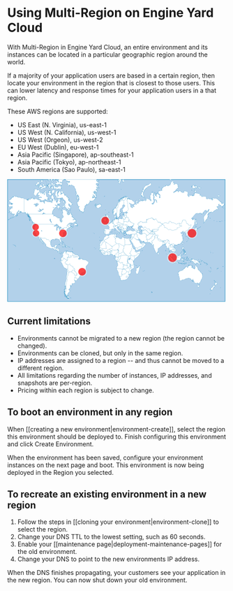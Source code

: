 # Using Multi-Region on Engine Yard Cloud


With Multi-Region in Engine Yard Cloud, an entire environment and its instances 
can be located in a particular geographic region around the world. 

If a majority of your application users are based in a certain region, then locate your environment in the region that is closest to those users. This can lower latency and response
times for your application users in a that region.


These AWS regions are supported:

  * US East (N. Virginia), us-east-1
  * US West (N. California), us-west-1
  * US West (Orgeon), us-west-2
  * EU West (Dublin), eu-west-1
  * Asia Pacific (Singapore), ap-southeast-1
  * Asia Pacific (Tokyo), ap-northeast-1
  * South America (Sao Paulo), sa-east-1




![Engine Yard Regions](images/ey-regions_sm.png)


## Current limitations

  * Environments cannot be migrated to a new region (the region cannot be changed).
  * Environments can be cloned, but only in the same region.
  * IP addresses are assigned to a region -- and thus cannot be moved to a different region.
  * All limitations regarding the number of instances, IP addresses, and snapshots are per-region.
  * Pricing within each region is subject to change.

## To boot an environment in any region

When [[creating a new environment|environment-create]], select the 
region this environment should be deployed to. Finish configuring this 
environment and click Create Environment.

When the environment has been saved, configure your environment instances on the next page 
and boot. This environment is now being deployed in the Region you selected.


## To recreate an existing environment in a new region
  
  1. Follow the steps in [[cloning your environment|environment-clone]] to select the region.    
  2. Change your DNS TTL to the lowest setting, such as 60 seconds.
  3. Enable your [[maintenance page|deployment-maintenance-pages]] for the old environment.
  4. Change your DNS to point to the new environments IP address.

When the DNS finishes propagating, your customers see your application in the new region. You can now shut down your old environment.
